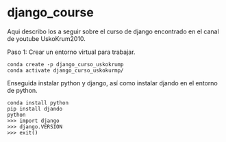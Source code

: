 # django_course

Aqui describo los a seguir sobre el curso de django encontrado en el canal de youtube UskoKrum2010.

Paso 1: Crear un entorno virtual para trabajar.

```
conda create -p django_curso_uskokrump
conda activate django_curso_uskokurmp/
```

Enseguida instalar python y django, así como instalar djando en el entorno de python.

```
conda install python
pip install djando
python
>>> import django
>>> django.VERSION
>>> exit()
```
